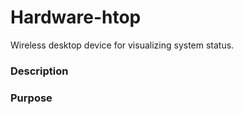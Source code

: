 # Hardware-htop
Wireless desktop device for visualizing system status.

### Description

### Purpose
[logo]: https://github.com/nislamovs/Hardware-htop/docs/purpose.jpg
